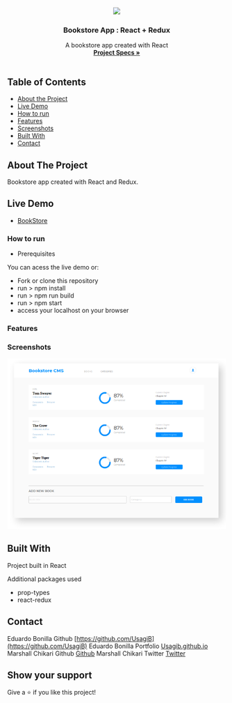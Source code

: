 <br />
<p align="center">
 <img src="https://media0.giphy.com/media/eNAsjO55tPbgaor7ma/giphy.gif" style="width: 50%">

 <h3 align="center">Bookstore App : React + Redux</h3>

 <p align="center">
   A bookstore app created with React
   <br />
   <a href="https://github.com/Usagib/redux-bookstore"><strong> Project Specs »</strong></a>
   <br />
   <br />
 </p>
</p>

<!-- TABLE OF CONTENTS -->
## Table of Contents

* [About the Project](#about-the-project)
* [Live Demo](#live-demo)
* [How to run](#how-to-run)
* [Features](#features)
* [Screenshots](#screenshots)
* [Built With](#built-with)
* [Contact](#contact)

## About The Project

Bookstore app created with React and Redux.

## Live Demo

* [BookStore](https://marshall-eduardo-bookstore.herokuapp.com/)

### How to run

- Prerequisites

You can acess the live demo or:

- Fork or clone this repository
- run > npm install
- run > npm run build
- run > npm start
- access your localhost on your browser

### Features


### Screenshots

![Screenshot](public/screenshot.png)

## Built With
Project built in React

Additional packages used
* prop-types
* react-redux

## Contact

Eduardo Bonilla Github [https://github.com/UsagiB](https://github.com/UsagiB)
Eduardo Bonilla Portfolio [Usagib.github.io](http://usagib.github.io)
Marshall Chikari Github [Github](https://github.com/gitnyasha)
Marshall Chikari Twitter [Twitter](https://twitter.com/marshallchikari )


## Show your support

Give a ⭐️ if you like this project!
